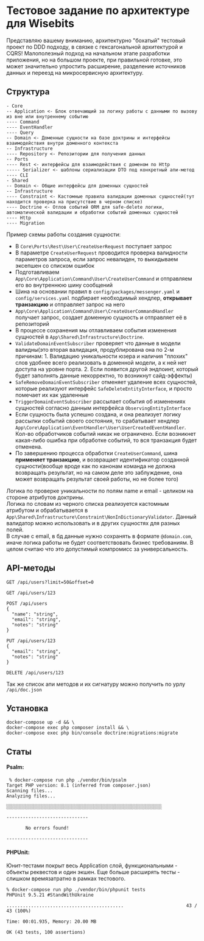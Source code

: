 # Тестовое задание по архитектуре для Wisebits

Представляю вашему вниманию, архитектурно "бохатый" тестовый проект по DDD подходу, в связке с гексагональной архитектурой и CQRS! 
Малополезный подход на начальном этапе разработки приложения, но на большом проекте, при правильной готовке, это может значительно упростить расширение, разделение источников данных и переезд на микросервисную архитектуру.

## Структура
```
- Core
-- Application <- Блок отвечающий за логику работы с данными по вызову из вне или внутреннему событию
---- Command
---- EventHandler
---- Query
-- Domain <- Доменные сущности на базе доктрины и интерфейсы взаимодействия внутри доменного контекста
-- Infrastructure
---- Repository <- Репозитории для получения данных
-- Ports
---- Rest <- интерфейсы для взаимодействия с доменом по Http
----- Serializer <- шаблоны сериализации DTO под конкретный апи-метод
---- CLI
- Shared
-- Domain <- Общие интерфейсы для доменных сущностей
-- Infrastructure
---- Constraint <- Кастомные правила валидации доменных сущностей(тут находится проверка на присутствие в черном списке)
---- Doctrine <- Отлов событий ORM для safe-delete логики, автоматической валидации и обработки событий доменных сущностей
---- Http
---- Migration
```

Пример схемы работы создания сущности:  
- В `Core\Ports\Rest\User\CreateUserRequest` поступает запрос
- В параметре `CreateUserRequest` проводится проверка валидности параметров запроса, если запрос невалиден, то выкидываем эксепшен со списком ошибок
- Подготавливаем `App\Core\Application\Command\User\CreateUserCommand` и отправляем его во внутреннюю шину сообщений
- Шина на основании правил в `config/packages/messenger.yaml` и `config/services.yaml` подбирает необходимый хендлер, **открывает транзакцию** и отправляет запрос на него
- `App\Core\Application\Command\User\CreateUserCommandHandler` получает запрос, создает доменную сущность и отправляет её в репозиторий
- В процессе сохранения мы отлавливаем события изменения сущностей в `App\Shared\Infrastructure\Doctrine`. 
- `ValidateDomainEventSubscriber` проверяет что данные в модели валидны(это вторая валидация, продублирована она по 2-м причинам: 1. Валидацию уникальности юзера и наличия "плохих" слов удобнее всего реализовать в доменной модели, а к ней нет доступа на уровне порта. 2. Если появится другой эндпоинт, который будет заполнять данные некорректно, то возникнут сайд-эффекты)
- `SafeRemoveDomainEventSubscriber` отменяет удаление всех сущностей, которые реализуют интерфейс `SafeDeleteEntityInterface`, и просто помечает их как удаленные
- `TriggerDomainEventSubscriber` рассылает события об изменениях сущностей согласно данным интерфейса `ObservingEntityInterface`
- Если сущность была успешно создана, и она реализует логику рассылки событий своего состояния, то срабатывает хендлер `App\Core\Application\EventHandler\User\UserCreatedEventHandler`. Кол-во обработчиков событий никак не ограничено. Если возникнет какая-либо ошибка при обработке событий, то вся транзакция будет отменена.
- По завершению процесса обработки `CreateUserCommand`, шина **применяет транзакцию**, и возвращает идентификатор созданной сущности(вообще вроде как по канонам команда не должна возвращать результат, но на самом деле это заблуждение, она может возвращать результат своей работы, но не более того)

Логика по проверке уникальности по полям name и email - целиком на стороне атрибутов доктрины.   
Логика по словам из черного списка реализуется кастомным атрибутом и обрабатывается в `App\Shared\Infrastructure\Constraint\NonInDictionaryValidator`. 
Данный валидатор можно использовать и в других сущностях для разных полей.  
В случае с email, в бд данные нужно сохранять в формате `@domain.com`, иначе логика работы не будет соответствовать бизнес требованиям.
В целом считаю что это допустимый компромисс за универсальность.

## API-методы

```
GET /api/users?limit=50&offset=0

GET /api/users/123

POST /api/users
{
  "name": "string",
  "email": "string",
  "notes": "string"
}

PUT /api/users/123
{
  "email": "string",
  "notes": "string"
}

DELETE /api/users/123
```
Так же список апи методов и их сигнатуру можно получить по урлу `/api/doc.json`

## Установка
```
docker-compose up -d && \
docker-compose exec php composer install && \
docker-compose exec php bin/console doctrine:migrations:migrate
```

## Статы
#### Psalm:
```
 % docker-compose run php ./vendor/bin/psalm   
Target PHP version: 8.1 (inferred from composer.json)
Scanning files...
Analyzing files...

░░░░░░░░░░░░░░░░░░░░░░░░░░░░░░░░░░░░░░░░░░░░░░░░░░░░░░░░░

------------------------------
                              
       No errors found!       
                              
------------------------------
```

#### PHPUnit:
Юнит-тестами покрыт весь Application слой, функциональными - объекты реквестов и один экшен. Еще больше расширять тесты - слишком времязатратно в рамках тестового.
```
% docker-compose run php ./vendor/bin/phpunit tests
PHPUnit 9.5.21 #StandWithUkraine

...........................................                       43 / 43 (100%)

Time: 00:01.935, Memory: 20.00 MB

OK (43 tests, 100 assertions)
```